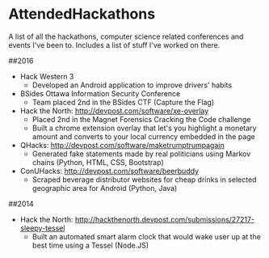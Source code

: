 # AttendedHackathons
A list of all the hackathons, computer science related conferences and events I've been to. Includes a list of stuff I've worked on there.

##2016
- Hack Western 3
  * Developed an Android application to improve drivers' habits
- BSides Ottawa Information Security Conference
  * Team placed 2nd in the BSides CTF (Capture the Flag)
- Hack the North: http://devpost.com/software/xe-overlay
  * Placed 2nd in the Magnet Forensics Cracking the Code challenge
  * Built a chrome extension overlay that let's you highlight a monetary amount and converts to your local currency embedded in the page
- QHacks: http://devpost.com/software/maketrumptrumpagain
  * Generated fake statements made by real politicians using Markov chains (Python, HTML, CSS, Bootstrap)
- ConUHacks: http://devpost.com/software/beerbuddy
  * Scraped beverage distributor websites for cheap drinks in selected geographic area for Android (Python, Java)

##2014
- Hack the North: http://hackthenorth.devpost.com/submissions/27217-sleepy-tessel
  * Built an automated smart alarm clock that would wake user up at the best time using a Tessel (Node.JS)
